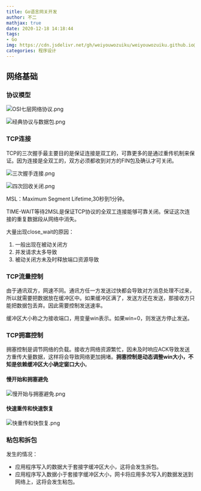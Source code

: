 ```yaml
---
title: Go语言网关开发
author: 不二
mathjax: true
date: 2020-12-18 14:18:44
tags: 
- Go
img: https://cdn.jsdelivr.net/gh/weiyouwozuiku/weiyouwozuiku.github.io@src/source/_posts/PageImg/go.png
categories: 程序设计
---
```


## 网络基础

### 协议模型

![OSI七层网络协议.png](https://cdn.jsdelivr.net/gh/weiyouwozuiku/weiyouwozuiku.github.io@src/source/_posts/Go%E8%AF%AD%E8%A8%80%E7%BD%91%E5%85%B3%E5%BC%80%E5%8F%91/OSI%E4%B8%83%E5%B1%82%E7%BD%91%E7%BB%9C%E5%8D%8F%E8%AE%AE.png)

![经典协议与数据包.png](https://cdn.jsdelivr.net/gh/weiyouwozuiku/weiyouwozuiku.github.io@src/source/_posts/Go%E8%AF%AD%E8%A8%80%E7%BD%91%E5%85%B3%E5%BC%80%E5%8F%91/%E7%BB%8F%E5%85%B8%E5%8D%8F%E8%AE%AE%E4%B8%8E%E6%95%B0%E6%8D%AE%E5%8C%85.png)

### TCP连接

TCP的三次握手最主要目的是保证连接是双工的，可靠更多的是通过重传机制来保证。因为连接是全双工的，双方必须都收到对方的FIN包及确认才可关闭。

![三次握手连接.png](https://cdn.jsdelivr.net/gh/weiyouwozuiku/weiyouwozuiku.github.io@src/source/_posts/Go%E8%AF%AD%E8%A8%80%E7%BD%91%E5%85%B3%E5%BC%80%E5%8F%91/%E4%B8%89%E6%AC%A1%E6%8F%A1%E6%89%8B%E8%BF%9E%E6%8E%A5.png)

![四次回收关闭.png](https://cdn.jsdelivr.net/gh/weiyouwozuiku/weiyouwozuiku.github.io@src/source/_posts/Go%E8%AF%AD%E8%A8%80%E7%BD%91%E5%85%B3%E5%BC%80%E5%8F%91/%E5%9B%9B%E6%AC%A1%E5%9B%9E%E6%94%B6%E5%85%B3%E9%97%AD.png)

MSL：Maximum Segment Lifetime,30秒到1分钟。

TIME-WAIT等待2MSL是保证TCP协议的全双工连接能够可靠关闭。保证这次连接的重复数据段从网络中消失。

大量出现close_wait的原因：

1. 一般出现在被动关闭方
2. 并发请求太多导致
3. 被动关闭方未及时释放端口资源导致

### TCP流量控制

由于通讯双方，网速不同。通讯方任一方发送过快都会导致对方消息处理不过来，所以就需要把数据放在缓冲区中。如果缓冲区满了，发送方还在发送，那接收方只能把数据包丢弃。因此需要控制发送速率。

缓冲区大小称之为接收端口，用变量win表示。如果win=0，则发送方停止发送。

### TCP拥塞控制

拥塞控制是调节网络的负载。接收方网络资源繁忙，因未及时响应ACK导致发送方重传大量数据，这样将会导致网络更加拥堵。**拥塞控制是动态调整win大小，不知是依赖缓冲区大小确定窗口大小**。

#### 慢开始和拥塞避免

![慢开始与拥塞避免.png](https://cdn.jsdelivr.net/gh/weiyouwozuiku/weiyouwozuiku.github.io@src/source/_posts/Go%E8%AF%AD%E8%A8%80%E7%BD%91%E5%85%B3%E5%BC%80%E5%8F%91/%E6%85%A2%E5%BC%80%E5%A7%8B%E4%B8%8E%E6%8B%A5%E5%A1%9E%E9%81%BF%E5%85%8D.png)

#### 快速重传和快速恢复

![快重传和快恢复.png](https://cdn.jsdelivr.net/gh/weiyouwozuiku/weiyouwozuiku.github.io@src/source/_posts/Go%E8%AF%AD%E8%A8%80%E7%BD%91%E5%85%B3%E5%BC%80%E5%8F%91/%E5%BF%AB%E9%87%8D%E4%BC%A0%E5%92%8C%E5%BF%AB%E6%81%A2%E5%A4%8D.png)

### 粘包和拆包

发生的情况：

- 应用程序写入的数据大于套接字缓冲区大小，这将会发生拆包。
- 应用程序写入数据小于套接字缓冲区大小，网卡将应用多次写入的数据发送到网络上，这将会发生粘包。